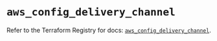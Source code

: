 # `aws_config_delivery_channel`

Refer to the Terraform Registry for docs: [`aws_config_delivery_channel`](https://registry.terraform.io/providers/hashicorp/aws/5.87.0/docs/resources/config_delivery_channel).
